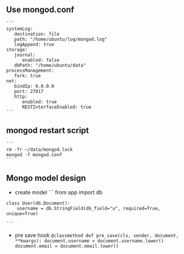 ## Use mongod.conf
    ```
    systemLog:
       destination: file
       path: "/home/ubuntu/log/mongod.log"
       logAppend: true
    storage:
       journal:
          enabled: false
       dbPath: "/home/ubuntu/data"
    processManagement:
       fork: true
    net:
       bindIp: 0.0.0.0
       port: 27017
       http:
          enabled: true
          RESTInterfaceEnabled: true
    ```
   
## mongod restart script
    ```
    rm -fr ~/data/mongod.lock
    mongod -f mongod.conf
    ```
    
## Mongo model design
   - create model
    ```
    from app import db

    class User(db.Document):
        username = db.StringField(db_field="u", required=True, unique=True)

    ```
   - pre save hook 
    ```
    @classmethod
    def pre_save(cls, sender, document, **kwargs):
        document.username = document.username.lower()
        document.email = document.email.lower()
    ```